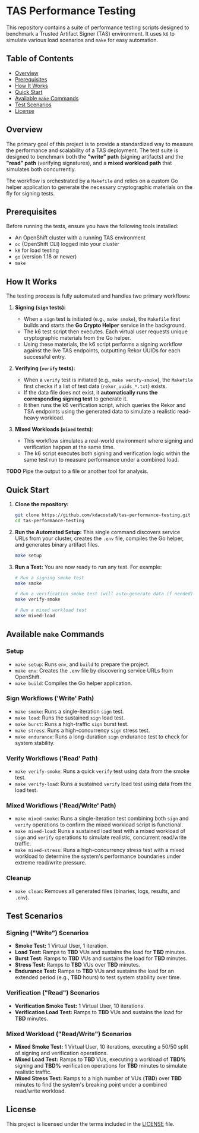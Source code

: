 # TAS Performance Testing

This repository contains a suite of performance testing scripts designed to benchmark a Trusted Artifact Signer (TAS) environment. It uses `k6` to simulate various load scenarios and `make` for easy automation.

## Table of Contents
- [Overview](#overview)
- [Prerequisites](#prerequisites)
- [How It Works](#how-it-works)
- [Quick Start](#quick-start)
- [Available `make` Commands](#available-make-commands)
- [Test Scenarios](#test-scenarios)
- [License](#license)

## Overview

The primary goal of this project is to provide a standardized way to measure the performance and scalability of a TAS deployment. The test suite is designed to benchmark both the **"write" path** (signing artifacts) and the **"read" path** (verifying signatures), and a **mixed workload path** that simulates both concurrently.

The workflow is orchestrated by a `Makefile` and relies on a custom Go helper application to generate the necessary cryptographic materials on the fly for signing tests.

## Prerequisites

Before running the tests, ensure you have the following tools installed:

* An OpenShift cluster with a running TAS environment
* `oc` (OpenShift CLI) logged into your cluster
* `k6` for load testing
* `go` (version 1.18 or newer)
* `make`

## How It Works

The testing process is fully automated and handles two primary workflows:

1.  **Signing (`sign` tests):**
    * When a `sign` test is initiated (e.g., `make smoke`), the `Makefile` first builds and starts the **Go Crypto Helper** service in the background.
    * The k6 test script then executes. Each virtual user requests unique cryptographic materials from the Go helper.
    * Using these materials, the k6 script performs a signing workflow against the live TAS endpoints, outputting Rekor UUIDs for each successful entry.

2.  **Verifying (`verify` tests):**
    * When a `verify` test is initiated (e.g., `make verify-smoke`), the `Makefile` first checks if a list of test data (`rekor_uuids_*.txt`) exists.
    * If the data file does not exist, it **automatically runs the corresponding signing test** to generate it.
    * It then runs the k6 verification script, which queries the Rekor and TSA endpoints using the generated data to simulate a realistic read-heavy workload.

3. **Mixed Workloads (`mixed` tests)**:
    * This workflow simulates a real-world environment where signing and verification happen at the same time.
    * The k6 script executes both signing and verification logic within the same test run to measure performance under a combined load.

**TODO** Pipe the output to a file or another tool for analysis.

## Quick Start

1.  **Clone the repository:**
    ```bash
    git clone https://github.com/kdacosta0/tas-performance-testing.git
    cd tas-performance-testing
    ```

2.  **Run the Automated Setup:**
    This single command discovers service URLs from your cluster, creates the `.env` file, compiles the Go helper, and generates binary artifact files.
    ```bash
    make setup
    ```

3.  **Run a Test:**
    You are now ready to run any test. For example:
    ```bash
    # Run a signing smoke test
    make smoke

    # Run a verification smoke test (will auto-generate data if needed)
    make verify-smoke

    # Run a mixed workload test
    make mixed-load
    ```

## Available `make` Commands

### Setup
* `make setup`: Runs `env`, and `build` to prepare the project.
* `make env`: Creates the `.env` file by discovering service URLs from OpenShift.
* `make build`: Compiles the Go helper application.

### Sign Workflows ('Write' Path)
* `make smoke`: Runs a single-iteration `sign` test.
* `make load`: Runs the sustained `sign` load test.
* `make burst`: Runs a high-traffic `sign` burst test.
* `make stress`: Runs a high-concurrency `sign` stress test.
* `make endurance`: Runs a long-duration `sign` endurance test to check for system stability.

### Verify Workflows ('Read' Path)
* `make verify-smoke`: Runs a quick `verify` test using data from the smoke test.
* `make verify-load`: Runs a sustained `verify` load test using data from the load test.

### Mixed Workflows ('Read/Write' Path)
* `make mixed-smoke`: Runs a single-iteration test combining both `sign` and `verify` operations to confirm the mixed workload script is functional.
* `make mixed-load`: Runs a sustained load test with a mixed workload of `sign` and `verify` operations to simulate realistic, concurrent read/write traffic.
* `make mixed-stress`: Runs a high-concurrency stress test with a mixed workload to determine the system's performance boundaries under extreme read/write pressure.

### Cleanup
* `make clean`: Removes all generated files (binaries, logs, results, and `.env`).

## Test Scenarios

### Signing ("Write") Scenarios
* **Smoke Test:** 1 Virtual User, 1 iteration.
* **Load Test:** Ramps to **TBD** VUs and sustains the load for **TBD** minutes.
* **Burst Test:** Ramps to **TBD** VUs and sustains the load for **TBD** minutes.
* **Stress Test:** Ramps to **TBD** VUs over **TBD** minutes.
* **Endurance Test:** Ramps to **TBD** VUs and sustains the load for an extended period (e.g., **TBD** hours) to test system stability over time.

### Verification ("Read") Scenarios
* **Verification Smoke Test:** 1 Virtual User, 10 iterations.
* **Verification Load Test:** Ramps to **TBD** VUs and sustains the load for **TBD** minutes.

### Mixed Workload ("Read/Write") Scenarios
* **Mixed Smoke Test:** 1 Virtual User, 10 iterations, executing a 50/50 split of signing and verification operations.
* **Mixed Load Test:** Ramps to **TBD** VUs, executing a workload of **TBD%** signing and **TBD%** verification operations for **TBD** minutes to simulate realistic traffic.
* **Mixed Stress Test:** Ramps to a high number of VUs (**TBD**) over **TBD** minutes to find the system's breaking point under a combined read/write workload.

## License
This project is licensed under the terms included in the [LICENSE](LICENSE) file.